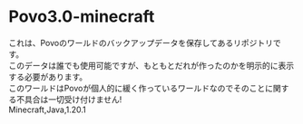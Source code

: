 # Povo3.0-minecraft
これは、Povoのワールドのバックアップデータを保存してあるリポジトリです。  
このデータは誰でも使用可能ですが、もともとだれが作ったのかを明示的に表示する必要があります。  
このワールドはPovoが個人的に緩く作っているワールドなのでそのことに関する不具合は一切受け付けません!  
Minecraft,Java,1.20.1
